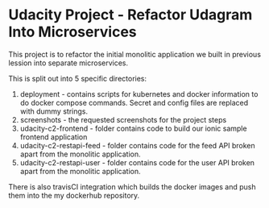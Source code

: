 # Udacity Project - Refactor Udagram Into Microservices
This project is to refactor the initial monolitic application we built in previous lession into separate microservices.

This is split out into 5 specific directories:
1. deployment - contains scripts for kubernetes and docker information to do docker compose commands. Secret and config files are replaced with dummy strings.
2. screenshots - the requested screenshots for the project steps
3. udacity-c2-frontend - folder contains code to build our ionic sample frontend application
4. udacity-c2-restapi-feed - folder contains code for the feed API broken apart from the monolitic application.
5. udacity-c2-restapi-user - folder contains code for the user API broken apart from the monolitic application.


There is also travisCI integration which builds the docker images and push them into the my dockerhub repository.